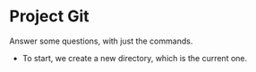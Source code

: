 # Project Git

Answer some questions, with just the commands. 
* To start, we create a new directory, which is the current one.
